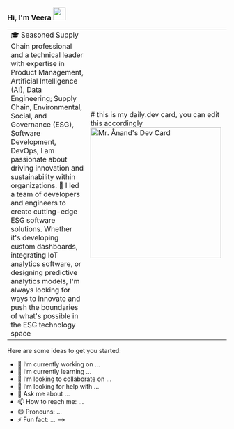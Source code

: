 ### Hi, I'm Veera <img src="https://github.com/TheDudeThatCode/TheDudeThatCode/blob/master/Assets/Hi.gif" width="29px">

<table>
<tr>
  <td valign="center">
    🎓 Seasoned Supply Chain professional and a technical leader with expertise in Product Management, Artificial Intelligence (AI), Data Engineering; Supply Chain, Environmental, Social, and Governance (ESG), Software Development, DevOps, I am passionate about driving innovation and sustainability within organizations.
        🌱 I led a team of developers and engineers to create cutting-edge ESG software solutions. Whether it's developing custom dashboards, integrating IoT analytics software, or designing predictive analytics models, I'm always looking for ways to innovate and push the boundaries of what's possible in the ESG technology space
    
<td >
# this is my daily.dev card, you can edit this accordingly
    <a href="https://app.daily.dev/pearlveera"><img src="https://api.daily.dev/devcards/81fef2c2311f4739a063dbde61b40fe2.png?r=1fr" width="300" alt="Mr. Ånand's Dev Card"/></a>
  </td>
</tr>
</table>
Here are some ideas to get you started:

- 🔭 I’m currently working on ...
- 🌱 I’m currently learning ...
- 👯 I’m looking to collaborate on ...
- 🤔 I’m looking for help with ...
- 💬 Ask me about ...
- 📫 How to reach me: ...
- 😄 Pronouns: ...
- ⚡ Fun fact: ...
-->
